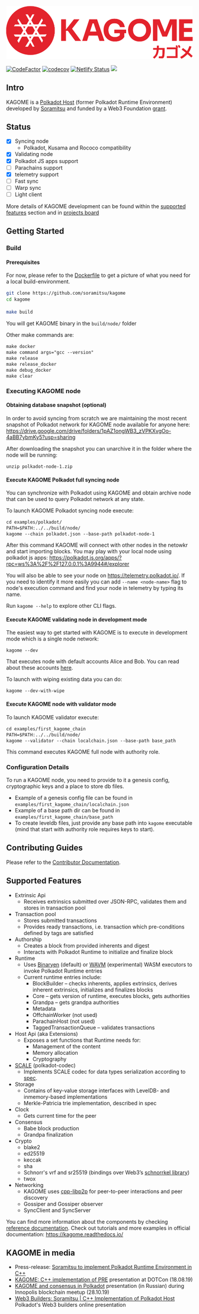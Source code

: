 ![logo](/docs/image_assets/kagome-logo-(new-2020).svg)

[![CodeFactor](https://www.codefactor.io/repository/github/soramitsu/kagome/badge)](https://www.codefactor.io/repository/github/soramitsu/kagome)
[![codecov](https://codecov.io/gh/soramitsu/kagome/branch/master/graph/badge.svg)](https://codecov.io/gh/soramitsu/kagome)
[![Netlify Status](https://api.netlify.com/api/v1/badges/ad6fa504-99d6-48fb-9a05-869ba1d9a7c3/deploy-status)](https://app.netlify.com/sites/kagome/deploys)
[![](https://img.shields.io/twitter/follow/Soramitsu_co?label=Follow&style=social)](https://twitter.com/Soramitsu_co)

## Intro

KAGOME is a [Polkadot Host](https://github.com/w3f/polkadot-spec/tree/master/host-spec) (former Polkadot Runtime Environment) developed by [Soramitsu](https://soramitsu.co.jp/) and funded by a Web3 Foundation [grant](https://github.com/w3f/Web3-collaboration/blob/master/grants/grants.md).


## Status

- [x] Syncing node
    - Polkadot, Kusama and Rococo compatibility
- [x] Validating node
- [x] Polkadot JS apps support
- [ ] Parachains support
- [x] telemetry support
- [ ] Fast sync
- [ ] Warp sync
- [ ] Light client

More details of KAGOME development can be found within the [supported features](./README.md/#supported-features) section and in [projects board](https://github.com/soramitsu/kagome/projects/2)



## Getting Started

### Build

#### Prerequisites

For now, please refer to the [Dockerfile](housekeeping/docker/kagome-dev/minideb.Dockerfile) to get a picture of what you need for a local build-environment.


```sh
git clone https://github.com/soramitsu/kagome
cd kagome

make build
```

You will get KAGOME binary in the `build/node/` folder

Other make commands are:

```
make docker
make command args="gcc --version"
make release
make release_docker
make debug_docker
make clear
```

### Executing KAGOME node

#### Obtaining database snapshot (optional)

In order to avoid syncing from scratch we are maintaining the most recent snapshot of Polkadot network for KAGOME node available for anyone here: https://drive.google.com/drive/folders/1pAZ1ongWB3_zVPKXvgOo-4aBB7ybmKy5?usp=sharing

After downloading the snapshot you can unarchive it in the folder where the node will be running:

```
unzip polkadot-node-1.zip
```

#### Execute KAGOME Polkadot full syncing node

You can synchronize with Polkadot using KAGOME and obtain archive node that can be used to query Polkadot network at any state.

To launch KAGOME Polkadot syncing node execute:
```
cd examples/polkadot/
PATH=$PATH:../../build/node/
kagome --chain polkadot.json --base-path polkadot-node-1
```

After this command KAGOME will connect with other nodes in the netowkr and start importing blocks. You may play with your local node using polkadot js apps: https://polkadot.js.org/apps/?rpc=ws%3A%2F%2F127.0.0.1%3A9944#/explorer

You will also be able to see your node on https://telemetry.polkadot.io/. If you need to identify it more easily you can add `--name <node-name>` flag to node's execution command and find your node in telemetry by typing its name.

Run `kagome --help` to explore other CLI flags.


#### Execute KAGOME validating node in development mode

The easiest way to get started with KAGOME is to execute in development mode which is a single node network:

```
kagome --dev
```

That executes node with default accounts Alice and Bob. You can read about these accounts [here](https://kagome.readthedocs.io/en/latest/tutorials/first_kagome_chain.html#launch-kagome-network).

To launch with wiping existing data you can do:

```
kagome --dev-with-wipe
```

#### Execute KAGOME node with validator mode

To launch KAGOME validator execute:
```
cd examples/first_kagome_chain
PATH=$PATH:../../build/node/
kagome --validator --chain localchain.json --base-path base_path
```

This command executes KAGOME full node with authority role.





### Configuration Details
To run a KAGOME node, you need to provide to it a genesis config, cryptographic keys and a place to store db files.
* Example of a genesis config file can be found in `examples/first_kagome_chain/localchain.json`
* Example of a base path dir can be found in `examples/first_kagome_chain/base_path`
* To create leveldb files, just provide any base path into `kagome` executable (mind that start with authority role requires keys to start).


## Contributing Guides

Please refer to the [Contributor Documentation](./docs/source/development/dev-guide.md).

## Supported Features
* Extrinsic Api
    * Receives extrinsics submitted over JSON-RPC, validates them and stores in transaction pool
* Transaction pool
    * Stores submitted transactions
    * Provides ready transactions, i.e. transaction which pre-conditions defined by tags are satisfied
* Authorship
    * Creates a block from provided inherents and digest
    * Interacts with Polkadot Runtime to initialize and finalize block
* Runtime
    * Uses [Binaryen](https://github.com/WebAssembly/binaryen) (default) or [WAVM](https://wavm.github.io/) (experimental) WASM executors to invoke Polkadot Runtime entries
    * Current runtime entries include:
        * BlockBuilder – checks inherents, applies extrinsics, derives inherent extrinsics, initializes and finalizes blocks
        * Core – gets version of runtime, executes blocks, gets authorities
        * Grandpa – gets grandpa authorities
        * Metadata
        * OffchainWorker (not used)
        * ParachainHost (not used)
        * TaggedTransactionQueue – validates transactions
* Host Api (aka Extensions)
    * Exposes a set functions that Runtime needs for:
        * Management of the content
        * Memory allocation
        * Cryptography
* [SCALE](https://github.com/soramitsu/scale-codec-cpp) (polkadot-codec)
    * Implements SCALE codec for data types serialization according to [spec](https://substrate.dev/docs/en/conceptual/core/codec).
* Storage
    * Contains of key-value storage interfaces with LevelDB- and inmemory-based implementations
    * Merkle-Patricia trie implementation, described in spec
* Clock
    * Gets current time for the peer
* Consensus
    * Babe block production
    * Grandpa finalization
* Crypto
    * blake2
    * ed25519
    * keccak
    * sha
    * Schnorr's vrf and sr25519 (bindings over Web3’s [schnorrkel library](https://github.com/w3f/schnorrkel))
    * twox
* Networking
    * KAGOME uses [cpp-libp2p](https://github.com/soramitsu/libp2p) for peer-to-peer interactions and peer discovery
    * Gossiper and Gossiper observer
    * SyncClient and SyncServer

You can find more information about the components by checking [reference documentation](https://kagome.netlify.com). Check out tutorials and more examples in official documentation: https://kagome.readthedocs.io/

## KAGOME in media

* Press-release: [Soramitsu to implement Polkadot Runtime Environment in C++](https://medium.com/web3foundation/w3f-grants-soramitsu-to-implement-polkadot-runtime-environment-in-c-cf3baa08cbe6)
* [KAGOME: C++ implementation of PRE](https://www.youtube.com/watch?v=181mk2xvBZ4&t=) presentation at DOTCon (18.08.19)
* [KAGOME and consensus in Polkadot](https://www.youtube.com/watch?v=5OrevTjaiPA) presentation (in Russian) during Innopolis blockchain meetup (28.10.19)
* [Web3 Builders: Soramitsu | C++ Implementation of Polkadot Host](https://www.youtube.com/watch?v=We3kiGzg60w) Polkadot's Web3 builders online presentation 
